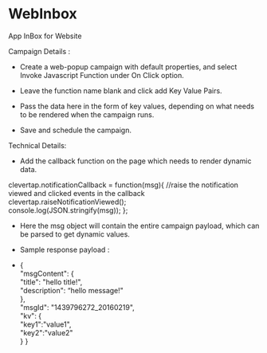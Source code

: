 # WebInbox

App InBox for Website


Campaign Details :

- Create a web-popup campaign with default properties, and select Invoke Javascript Function under On Click option.

- Leave the function name blank and click add Key Value Pairs.

- Pass the data here in the form of key values, depending on what needs to be rendered when the campaign runs.

- Save and schedule the campaign.

Technical Details:

- Add the callback function on the page which needs to render dynamic data.

clevertap.notificationCallback = function(msg){
      //raise the notification viewed and clicked events in the callback      
      clevertap.raiseNotificationViewed();      
      console.log(JSON.stringify(msg));
};

- Here the msg object will contain the entire campaign payload, which can be parsed to get dynamic values.

- Sample response payload :

- {    
  "msgContent": {        
      "title": "hello title!",        
      "description": “hello message!"    
  },    
  "msgId": "1439796272_20160219",    
  "kv": {        
      "key1":"value1",        
      "key2":"value2"    
  }
}
